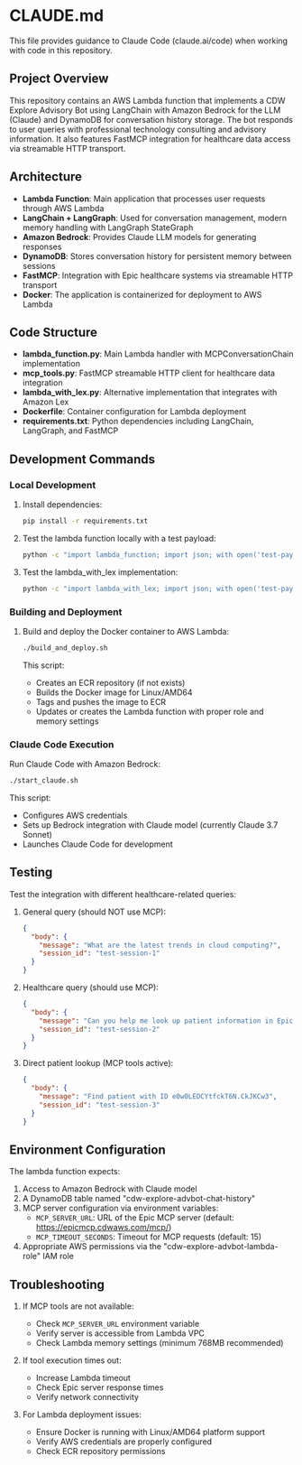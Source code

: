 # CLAUDE.md

This file provides guidance to Claude Code (claude.ai/code) when working with code in this repository.

## Project Overview

This repository contains an AWS Lambda function that implements a CDW Explore Advisory Bot using LangChain with Amazon Bedrock for the LLM (Claude) and DynamoDB for conversation history storage. The bot responds to user queries with professional technology consulting and advisory information. It also features FastMCP integration for healthcare data access via streamable HTTP transport.

## Architecture

- **Lambda Function**: Main application that processes user requests through AWS Lambda
- **LangChain + LangGraph**: Used for conversation management, modern memory handling with LangGraph StateGraph
- **Amazon Bedrock**: Provides Claude LLM models for generating responses
- **DynamoDB**: Stores conversation history for persistent memory between sessions
- **FastMCP**: Integration with Epic healthcare systems via streamable HTTP transport
- **Docker**: The application is containerized for deployment to AWS Lambda

## Code Structure

- **lambda_function.py**: Main Lambda handler with MCPConversationChain implementation
- **mcp_tools.py**: FastMCP streamable HTTP client for healthcare data integration
- **lambda_with_lex.py**: Alternative implementation that integrates with Amazon Lex
- **Dockerfile**: Container configuration for Lambda deployment
- **requirements.txt**: Python dependencies including LangChain, LangGraph, and FastMCP

## Development Commands

### Local Development

1. Install dependencies:
   ```bash
   pip install -r requirements.txt
   ```

2. Test the lambda function locally with a test payload:
   ```bash
   python -c "import lambda_function; import json; with open('test-payload.json') as f: event = json.load(f); print(lambda_function.lambda_handler(event, None))"
   ```

3. Test the lambda_with_lex implementation:
   ```bash
   python -c "import lambda_with_lex; import json; with open('test-payload.json') as f: event = json.load(f); print(lambda_with_lex.lambda_handler(event, None))"
   ```

### Building and Deployment

1. Build and deploy the Docker container to AWS Lambda:
   ```bash
   ./build_and_deploy.sh
   ```
   
   This script:
   - Creates an ECR repository (if not exists)
   - Builds the Docker image for Linux/AMD64
   - Tags and pushes the image to ECR
   - Updates or creates the Lambda function with proper role and memory settings

### Claude Code Execution

Run Claude Code with Amazon Bedrock:
```bash
./start_claude.sh
```

This script:
- Configures AWS credentials
- Sets up Bedrock integration with Claude model (currently Claude 3.7 Sonnet)
- Launches Claude Code for development

## Testing

Test the integration with different healthcare-related queries:

1. General query (should NOT use MCP):
   ```json
   {
     "body": {
       "message": "What are the latest trends in cloud computing?",
       "session_id": "test-session-1"
     }
   }
   ```

2. Healthcare query (should use MCP):
   ```json
   {
     "body": {
       "message": "Can you help me look up patient information in Epic?",
       "session_id": "test-session-2"
     }
   }
   ```

3. Direct patient lookup (MCP tools active):
   ```json
   {
     "body": {
       "message": "Find patient with ID e0w0LEDCYtfckT6N.CkJKCw3",
       "session_id": "test-session-3"
     }
   }
   ```

## Environment Configuration

The lambda function expects:
1. Access to Amazon Bedrock with Claude model
2. A DynamoDB table named "cdw-explore-advbot-chat-history"
3. MCP server configuration via environment variables:
   - `MCP_SERVER_URL`: URL of the Epic MCP server (default: https://epicmcp.cdwaws.com/mcp/)
   - `MCP_TIMEOUT_SECONDS`: Timeout for MCP requests (default: 15)
4. Appropriate AWS permissions via the "cdw-explore-advbot-lambda-role" IAM role

## Troubleshooting

1. If MCP tools are not available:
   - Check `MCP_SERVER_URL` environment variable
   - Verify server is accessible from Lambda VPC
   - Check Lambda memory settings (minimum 768MB recommended)

2. If tool execution times out:
   - Increase Lambda timeout
   - Check Epic server response times
   - Verify network connectivity

3. For Lambda deployment issues:
   - Ensure Docker is running with Linux/AMD64 platform support
   - Verify AWS credentials are properly configured
   - Check ECR repository permissions